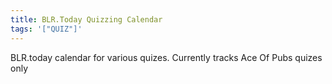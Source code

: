 ```yaml
---
title: BLR.Today Quizzing Calendar
tags: '["QUIZ"]'
--- 
```

BLR.today calendar for various quizes. Currently tracks Ace Of Pubs quizes only 
 
